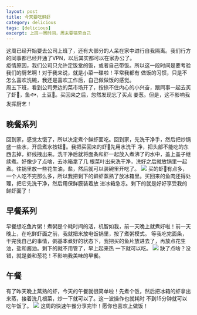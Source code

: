 ```yaml
---
layout: post
title: 今天要吃鲜虾
category: delicious
tags: [delicious]
excerpt: 上班一周时间，周末要犒劳自己
---
```

这周已经开始要去公司上班了，还有大部分的人呆在家中进行自我隔离。我们行方的同事都已经开通了VPN，以后其实都可以在家办公了。  
疫情原因，我们公司只允许定饭堂的饭，或者自己带饭。所以这一段时间是要考验我们的厨艺啊！对于我来说，就是小菜一碟啦！平常我都有
做饭的习惯，只是不怎么喜欢洗碗，我还是喜欢工作后，自己做做饭的感觉。  
周五下班，看到公司旁边的菜市场开了，按捺不住内心的小兴奋，跟同事一起去买了虾🦐，鱼🐟，土豆🥔。买回来之后，忽然发现忘了买点
姜葱。但是，这不影响我发挥厨艺！
## 晚餐系列
回到家，感觉太饿了，所以决定煮个鲜虾面吃。回到家，先洗干净手，然后把炒锅盛一些水，开启煮水按钮🔘。我把买回来的虾🦐先用水洗干
净，把头部不能吃的东西去掉，虾线拽出来。洗干净后就将面条和虾一起放入煮沸了的水中，盖上盖子继续煮。好像少了点啥，去冰箱拿了几
根菜叶出来洗干净，洗好之后就放锅里一起煮。往锅里放一些花生油，盐，然后就可以装碗里开吃了。
![](http://contemplation.top/assets/images/2020/delicious/0222_noodles.jpg)
买的虾🦐有点多，一个人吃不完那么多，所以我把剩下的鲜虾蒸熟了放冰箱里。买回来的鱼肉还得处理，把它先洗干净，然后用保鲜膜装着放
进冰箱急冻。剩下的就是好好享受我的鲜虾面了！
## 早餐系列
早餐想吃鱼片粥！煮粥是个耗时间的活，机智如我，前一天晚上就煮好啦！前一天晚上，在吃鲜虾面之前，我就把米放电饭锅里，按了煮粥模式。
等我吃完面条，干完我自己的事情，粥基本煮好的状态下，我把买的鱼片放进去了，再放点花生油，盐和酱油。剩下的就不用管了，早上起来热
一下就可以吃。
![](http://contemplation.top/assets/images/2020/delicious/0222_fish.jpg)
缺了点啥？没错，就是姜和葱花！不影响我美味的早餐。
## 午餐
有了昨天晚上蒸熟的虾，今天的午餐就很简单啦！先煮个饭，然后把冰箱的虾拿出来蒸，接着洗几根菜，炒一下就可以了。这一波操作也就耗时
不到15分钟就可以吃午饭了。
![](http://contemplation.top/assets/images/2020/delicious/0222_shrimp.jpg)
这周的快速午餐分享完毕！愿你也喜欢上做饭！